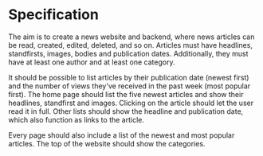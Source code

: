 # Specification

The aim is to create a news website and backend, where news articles can be read, created, edited, deleted, and so on. Articles must have headlines, standfirsts, images, bodies and publication dates. Additionally, they must have at least one author and at least one category.

It should be possible to list articles by their publication date (newest first) and the number of views they've received in the past week (most popular first). The home page should list the five newest articles and show their headlines, standfirst and images. Clicking on the article should let the user read it in full. Other lists should show the headline and publication date, which also function as links to the article.

Every page should also include a list of the newest and most popular articles. The top of the website should show the categories.